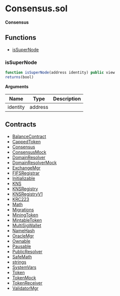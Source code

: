 ﻿# Consensus.sol

**Consensus**

## Functions

- [isSuperNode](#issupernode)

### isSuperNode

```js
function isSuperNode(address identity) public view
returns(bool)
```

**Arguments**

| Name        | Type           | Description  |
| ------------- |------------- | -----|
| identity | address |  | 

## Contracts

- [BalanceContract](BalanceContract.md)
- [CappedToken](CappedToken.md)
- [Consensus](Consensus.md)
- [ConsensusMock](ConsensusMock.md)
- [DomainResolver](DomainResolver.md)
- [DomainResolverMock](DomainResolverMock.md)
- [ExchangeMgr](ExchangeMgr.md)
- [FIFSRegistrar](FIFSRegistrar.md)
- [Initializable](Initializable.md)
- [KNS](KNS.md)
- [KNSRegistry](KNSRegistry.md)
- [KNSRegistryV1](KNSRegistryV1.md)
- [KRC223](KRC223.md)
- [Math](Math.md)
- [Migrations](Migrations.md)
- [MiningToken](MiningToken.md)
- [MintableToken](MintableToken.md)
- [MultiSigWallet](MultiSigWallet.md)
- [NameHash](NameHash.md)
- [OracleMgr](OracleMgr.md)
- [Ownable](Ownable.md)
- [Pausable](Pausable.md)
- [PublicResolver](PublicResolver.md)
- [SafeMath](SafeMath.md)
- [strings](strings.md)
- [SystemVars](SystemVars.md)
- [Token](Token.md)
- [TokenMock](TokenMock.md)
- [TokenReceiver](TokenReceiver.md)
- [ValidatorMgr](ValidatorMgr.md)
